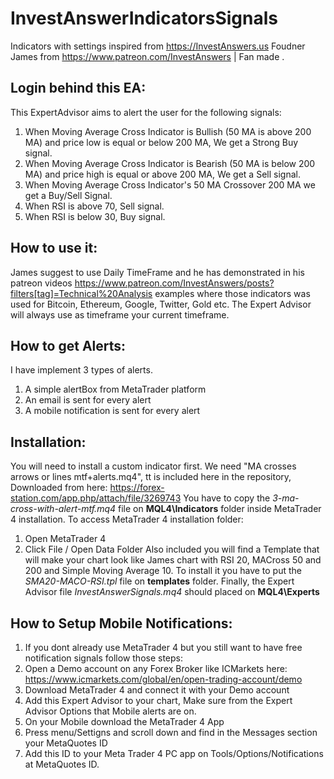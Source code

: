 # InvestAnswerIndicatorsSignals
Indicators with settings inspired from https://InvestAnswers.us Foudner James from https://www.patreon.com/InvestAnswers | Fan made .

## Login behind this EA:
This ExpertAdvisor aims to alert the user for the following signals:

1) When Moving Average Cross Indicator is Bullish (50 MA is above 200 MA) and price low is equal or below 200 MA, We get a Strong Buy signal.
2) When Moving Average Cross Indicator is Bearish (50 MA is below 200 MA) and price high is equal or above 200 MA, We get a Sell signal.
3) When Moving Average Cross Indicator's 50 MA Crossover 200 MA we get a Buy/Sell Signal.
4) When RSI is above 70, Sell signal. 
5) When RSI is below 30, Buy signal. 

## How to use it:
James suggest to use Daily TimeFrame and he has demonstrated in his patreon videos https://www.patreon.com/InvestAnswers/posts?filters[tag]=Technical%20Analysis examples where those indicators was used for  Bitcoin, Ethereum, Google, Twitter, Gold etc.
The Expert Advisor will always use as timeframe your current timeframe.

## How to get Alerts:
I have implement 3 types of alerts.
1) A simple alertBox from MetaTrader platform
2) An email is sent for every alert
3) A mobile notification is sent for every alert

## Installation:
You will need to install a custom indicator first. We need "MA crosses arrows or lines mtf+alerts.mq4", tt is included here in the repository, Downloaded from here: https://forex-station.com/app.php/attach/file/3269743
You have to copy the *3-ma-cross-with-alert-mtf.mq4* file on **MQL4\Indicators** folder inside MetaTrader 4 installation. 
To access MetaTrader 4 installation folder:
1) Open MetaTrader 4
2) Click File / Open Data Folder
Also included you will find a Template that will make your chart look like James chart with RSI 20, MACross 50 and 200 and Simple Moving Average 10. To install it you have to put the *SMA20-MACO-RSI.tpl* file on **templates** folder.
Finally, the Expert Advisor file *InvestAnswerSignals.mq4* should placed on **MQL4\Experts**

## How to Setup Mobile Notifications:
1) If you dont already use MetaTrader 4 but you still want to have free notification signals follow those steps:
2) Open a Demo account on any Forex Broker like ICMarkets here: https://www.icmarkets.com/global/en/open-trading-account/demo
3) Download MetaTrader 4 and connect it with your Demo account
4) Add this Expert Advisor to your chart, Make sure from the Expert Advisor Options that Mobile alerts are on.
5) On your Mobile download the MetaTrader 4 App
6) Press menu/Settigns and scroll down and find in the Messages section your MetaQuotes ID
7) Add this ID to your Meta Trader 4 PC app on Tools/Options/Notifications at MetaQuotes ID.
